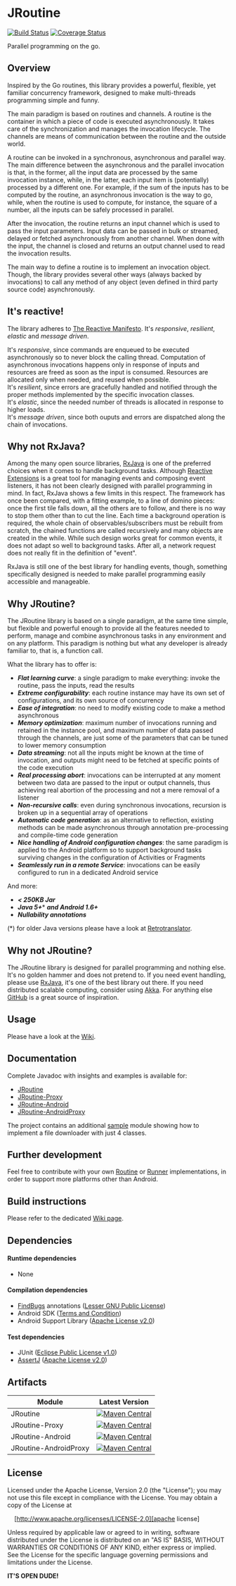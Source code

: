 # JRoutine
[![Build Status](https://travis-ci.org/davide-maestroni/jroutine.svg?branch=master)](https://travis-ci.org/davide-maestroni/jroutine)
[![Coverage Status](https://img.shields.io/coveralls/davide-maestroni/jroutine.svg)](https://coveralls.io/r/davide-maestroni/jroutine?branch=master)

Parallel programming on the go.

## Overview

Inspired by the Go routines, this library provides a powerful, flexible, yet familiar concurrency framework, designed to make multi-threads programming simple and funny.

The main paradigm is based on routines and channels. A routine is the container in which a piece of code is executed asynchronously. It takes care of the synchronization and manages the invocation lifecycle. The channels are means of communication between the routine and the outside world.

A routine can be invoked in a synchronous, asynchronous and parallel way. The main difference between the asynchronous and the parallel invocation is that, in the former, all the input data are processed by the same invocation instance, while, in the latter, each input item is (potentially) processed by a different one. For example, if the sum of the inputs has to be computed by the routine, an asynchronous invocation is the way to go, while, when the routine is used to compute, for instance, the square of a number, all the inputs can be safely processed in parallel.

After the invocation, the routine returns an input channel which is used to pass the input parameters. Input data can be passed in bulk or streamed, delayed or fetched asynchronously from another channel. When done with the input, the channel is closed and returns an output channel used to read the invocation results.

The main way to define a routine is to implement an invocation object. Though, the library provides several other ways (always backed by invocations) to call any method of any object (even defined in third party source code) asynchronously.

## It's reactive!

The library adheres to [The Reactive Manifesto][reactive manifesto]. It's *responsive*, *resilient*, *elastic* and *message driven*.

It's *responsive*, since commands are enqueued to be executed asynchronously so to never block the calling thread. Computation of asynchronous invocations happens only in response of inputs and resources are freed as soon as the input is consumed. Resources are allocated only when needed, and reused when possible.<br/>
It's *resilient*, since errors are gracefully handled and notified through the proper methods implemented by the specific invocation classes.<br/>
It's *elastic*, since the needed number of threads is allocated in response to higher loads.<br/>
It's *message driven*, since both ouputs and errors are dispatched along the chain of invocations.

## Why not RxJava?

Among the many open source libraries, [RxJava][rxjava] is one of the preferred choices when it comes to handle background tasks.
Although [Reactive Extensions][reactivex] is a great tool for managing events and composing event listeners, it has not been clearly designed with parallel programming in mind.
In fact, RxJava shows a few limits in this respect.
The framework has once been compared, with a fitting example, to a line of domino pieces: once the first tile falls down, all the others are to follow, and there is no way to stop them other than to cut the line.
Each time a background operation is required, the whole chain of observables/subscribers must be rebuilt from scratch, the chained functions are called recursively and many objects are created in the while.
While such design works great for common events, it does not adapt so well to background tasks.
After all, a network request does not really fit in the definition of "event".

RxJava is still one of the best library for handling events, though, something specifically designed is needed to make parallel programming easily accessible and manageable.

## Why JRoutine?

The JRoutine library is based on a single paradigm, at the same time simple, but flexible and powerful enough to provide all the features needed to perform, manage and combine asynchronous tasks in any environment and on any platform.
This paradigm is nothing but what any developer is already familiar to, that is, a function call.

What the library has to offer is:

* ***Flat learning curve***: a single paradigm to make everything: invoke the routine, pass the inputs, read the results
* ***Extreme configurability***: each routine instance may have its own set of configurations, and its own source of concurrency
* ***Ease of integration***: no need to modify existing code to make a method asynchronous
* ***Memory optimization***: maximum number of invocations running and retained in the instance pool, and maximum number of data passed through the channels, are just some of the parameters that can be tuned to lower memory consumption
* ***Data streaming***: not all the inputs might be known at the time of invocation, and outputs might need to be fetched at specific points of the code execution
* ***Real processing abort***: invocations can be interrupted at any moment between two data are passed to the input or output channels, thus achieving real abortion of the processing and not a mere removal of a listener
* ***Non-recursive calls***: even during synchronous invocations, recursion is broken up in a sequential array of operations
* ***Automatic code generation***: as an alternative to reflection, existing methods can be made asynchronous through annotation pre-processing and compile-time code generation
* ***Nice handling of Android configuration changes***: the same paradigm is applied to the Android platform so to support background tasks surviving changes in the configuration of Activities or Fragments
* ***Seamlessly run in a remote Service***: invocations can be easily configured to run in a dedicated Android service

And more:

* ***< 250KB Jar***
* ***Java 5+**** ***and Android 1.6+***
* ***Nullability annotations***

(*) for older Java versions please have a look at [Retrotranslator][retrotranslator].

## Why not JRoutine?

The JRoutine library is designed for parallel programming and nothing else. It's no golden hammer and does not pretend to.
If you need event handling, please use [RxJava][rxjava], it's one of the best library out there. If you need distributed scalable computing, consider using [Akka][akka].
For anything else [GitHub][github] is a great source of inspiration.

## Usage

Please have a look at the [Wiki][wiki].

## Documentation

Complete Javadoc with insights and examples is available for:

* [JRoutine][javadoc]
* [JRoutine-Proxy][javadoc proxy]
* [JRoutine-Android][javadoc android]
* [JRoutine-AndroidProxy][javadoc androidproxy]

The project contains an additional [sample][sample] module showing how to implement a file downloader with just 4 classes.

## Further development

Feel free to contribute with your own [Routine][javadoc routine] or [Runner][javadoc runner] implementations, in order to support more platforms other than Android.

## Build instructions

Please refer to the dedicated [Wiki page][wiki build].

## Dependencies

#### Runtime dependencies

- None

#### Compilation dependencies

- [FindBugs][findbugs] annotations ([Lesser GNU Public License][lgpl license])
- Android SDK ([Terms and Condition][android sdk])
- Android Support Library ([Apache License v2.0][apache license])

#### Test dependencies

- JUnit ([Eclipse Public License v1.0][eclipse license])
- [AssertJ][assertj] ([Apache License v2.0][apache license])

## Artifacts

Module | Latest Version
--- | ---
JRoutine | [![Maven Central](https://maven-badges.herokuapp.com/maven-central/com.github.davide-maestroni/jroutine/badge.svg)](https://maven-badges.herokuapp.com/maven-central/com.github.davide-maestroni/jroutine)
JRoutine-Proxy | [![Maven Central](https://maven-badges.herokuapp.com/maven-central/com.github.davide-maestroni/jroutine-proxy/badge.svg)](https://maven-badges.herokuapp.com/maven-central/com.github.davide-maestroni/jroutine-proxy)
JRoutine-Android | [![Maven Central](https://maven-badges.herokuapp.com/maven-central/com.github.davide-maestroni/jroutine-android/badge.svg)](https://maven-badges.herokuapp.com/maven-central/com.github.davide-maestroni/jroutine-android)
JRoutine-AndroidProxy | [![Maven Central](https://maven-badges.herokuapp.com/maven-central/com.github.davide-maestroni/jroutine-androidproxy/badge.svg)](https://maven-badges.herokuapp.com/maven-central/com.github.davide-maestroni/jroutine-androidproxy)

## License

Licensed under the Apache License, Version 2.0 (the "License"); you may not use this file except in compliance with the License. You may obtain a copy of the License at

&nbsp;&nbsp;&nbsp;&nbsp;[http://www.apache.org/licenses/LICENSE-2.0][apache license]

Unless required by applicable law or agreed to in writing, software distributed under the License is distributed on an "AS IS" BASIS, WITHOUT WARRANTIES OR CONDITIONS OF ANY KIND, either express or implied. See the License for the specific language governing permissions and limitations under the License.

**IT'S OPEN DUDE!**


[apache license]:http://www.apache.org/licenses/LICENSE-2.0
[eclipse license]:https://www.eclipse.org/legal/epl-v10.html
[lgpl license]:http://www.gnu.org/licenses/lgpl.html
[reactive manifesto]:http://www.reactivemanifesto.org/
[android sdk]:http://developer.android.com/sdk/terms.html
[findbugs]:http://findbugs.sourceforge.net/
[assertj]:http://joel-costigliola.github.io/assertj/
[retrotranslator]:http://retrotranslator.sourceforge.net/
[github]:https://github.com/
[rxjava]:https://github.com/ReactiveX/RxJava
[reactivex]:http://reactivex.io/
[akka]:http://akka.io/
[wiki]:https://github.com/davide-maestroni/jroutine/wiki
[wiki build]:https://github.com/davide-maestroni/jroutine/wiki/Build-Instructions
[sample]:https://github.com/davide-maestroni/jroutine/tree/master/sample
[javadoc]:http://davide-maestroni.github.io/jroutine/javadoc/library
[javadoc proxy]:http://davide-maestroni.github.io/jroutine/javadoc/proxy
[javadoc android]:http://davide-maestroni.github.io/jroutine/javadoc/android
[javadoc androidproxy]:http://davide-maestroni.github.io/jroutine/javadoc/androidproxy
[javadoc routine]:http://davide-maestroni.github.io/jroutine/javadoc/library/com/gh/bmd/jrt/routine/Routine.html
[javadoc runner]:http://davide-maestroni.github.io/jroutine/javadoc/library/com/gh/bmd/jrt/runner/Runner.html
